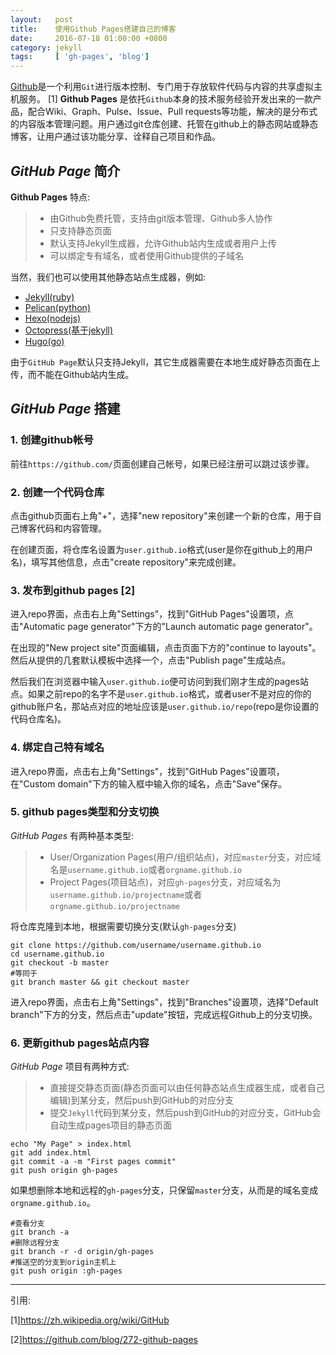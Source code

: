 ```yaml
---
layout:   post
title:    使用Github Pages搭建自己的博客
date:     2016-07-18 01:00:00 +0800
category: jekyll
tags:     [ 'gh-pages', 'blog']
---
```


[Github](https://github.com)是一个利用`Git`进行版本控制、专门用于存放软件代码与内容的共享虚拟主机服务。 [1]
**Github Pages** 是依托`Github`本身的技术服务经验开发出来的一款产品，配合Wiki、Graph、Pulse、Issue、Pull requests等功能，解决的是分布式的内容版本管理问题。用户通过git仓库创建、托管在github上的静态网站或静态博客，让用户通过该功能分享、诠释自己项目和作品。

## *GitHub Page* 简介

**Github Pages** 特点:

> * 由Github免费托管，支持由git版本管理、Github多人协作
> * 只支持静态页面
> * 默认支持Jekyll生成器，允许Github站内生成或者用户上传
> * 可以绑定专有域名，或者使用Github提供的子域名

当然，我们也可以使用其他静态站点生成器，例如:

 - [Jekyll(ruby)](http://jekyllcn.com/)
 - [Pelican(python)](http://docs.getpelican.com/)
 - [Hexo(nodejs)](https://hexo.io/)
 - [Octopress(基于jekyll)](http://octopress.org/s)
 - [Hugo(go)](http://gohugo.org/)

由于`GitHub Page`默认只支持Jekyll，其它生成器需要在本地生成好静态页面在上传，而不能在Github站内生成。

## *GitHub Page* 搭建

### 1. 创建github帐号

前往`https://github.com/`页面创建自己帐号，如果已经注册可以跳过该步骤。

### 2. 创建一个代码仓库

点击github页面右上角"+"，选择"new repository"来创建一个新的仓库，用于自己博客代码和内容管理。

在创建页面，将仓库名设置为`user.github.io`格式(user是你在github上的用户名)，填写其他信息，点击"create repository"来完成创建。

### 3. 发布到github pages [2]

进入repo界面，点击右上角"Settings"，找到"GitHub Pages"设置项，点击"Automatic page generator"下方的"Launch automatic page generator"。

在出现的"New project site"页面编辑，点击页面下方的"continue to layouts"。然后从提供的几套默认模板中选择一个，点击"Publish page"生成站点。

然后我们在浏览器中输入`user.github.io`便可访问到我们刚才生成的pages站点。如果之前repo的名字不是`user.github.io`格式，或者user不是对应的你的github账户名，那站点对应的地址应该是`user.github.io/repo`(repo是你设置的代码仓库名)。

### 4. 绑定自己特有域名

进入repo界面，点击右上角"Settings"，找到"GitHub Pages"设置项，在"Custom domain"下方的输入框中输入你的域名，点击"Save"保存。

### 5. github pages类型和分支切换

*GitHub Pages* 有两种基本类型:

> * User/Organization Pages(用户/组织站点)，对应`master`分支，对应域名是`username.github.io`或者`orgname.github.io`
> * Project Pages(项目站点)，对应`gh-pages`分支，对应域名为`username.github.io/projectname`或者`orgname.github.io/projectname`

将仓库克隆到本地，根据需要切换分支(默认`gh-pages`分支)

```
git clone https://github.com/username/username.github.io
cd username.github.io
git checkout -b master
#等同于
git branch master && git checkout master
```

进入repo界面，点击右上角"Settings"，找到"Branches"设置项，选择"Default branch"下方的分支，然后点击"update"按钮，完成远程Github上的分支切换。

### 6. 更新github pages站点内容

*GitHub Page* 项目有两种方式:

> * 直接提交静态页面(静态页面可以由任何静态站点生成器生成，或者自己编辑)到某分支，然后push到GitHub的对应分支
> * 提交`Jekyll`代码到某分支，然后push到GitHub的对应分支，GitHub会自动生成pages项目的静态页面

```
echo "My Page" > index.html
git add index.html
git commit -a -m "First pages commit"
git push origin gh-pages
```

如果想删除本地和远程的`gh-pages`分支，只保留`master`分支，从而是的域名变成`orgname.github.io`。

```
#查看分支
git branch -a
#删除远程分支
git branch -r -d origin/gh-pages
#推送空的分支到origin主机上
git push origin :gh-pages
```

----

引用:

[1]https://zh.wikipedia.org/wiki/GitHub

[2]https://github.com/blog/272-github-pages

